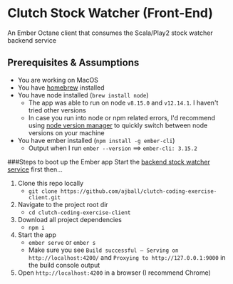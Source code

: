# Clutch Stock Watcher (Front-End)

An Ember Octane client that consumes the Scala/Play2 stock watcher backend service

## Prerequisites & Assumptions

- You are working on MacOS
- You have [homebrew](https://brew.sh/) installed
- You have node installed (`brew install node`)
	- The app was able to run on node `v8.15.0` and `v12.14.1`. I haven't tried other versions
	- In case you run into node or npm related errors, I'd recommend using [node version manager](https://github.com/nvm-sh/nvm) to quickly switch between node versions on your machine
- You have ember installed (`npm install -g ember-cli`)
	- Output when I run `ember --version` ==> `ember-cli: 3.15.2`

###Steps to boot up the Ember app
Start the [backend stock watcher service](https://github.com/ajball/clutch-coding-exercise/blob/master/README.md) first then...

1. Clone this repo locally
	- `git clone https://github.com/ajball/clutch-coding-exercise-client.git`
2. Navigate to the project root dir
	-  `cd clutch-coding-exercise-client`
3. Download all project dependencies
	- `npm i`
4. Start the app
	- `ember serve` or `ember s`
	- Make sure you see `Build successful – Serving on http://localhost:4200/` and `Proxying to http://127.0.0.1:9000` in the build console output
5. Open `http://localhost:4200` in a browser (I recommend Chrome)
